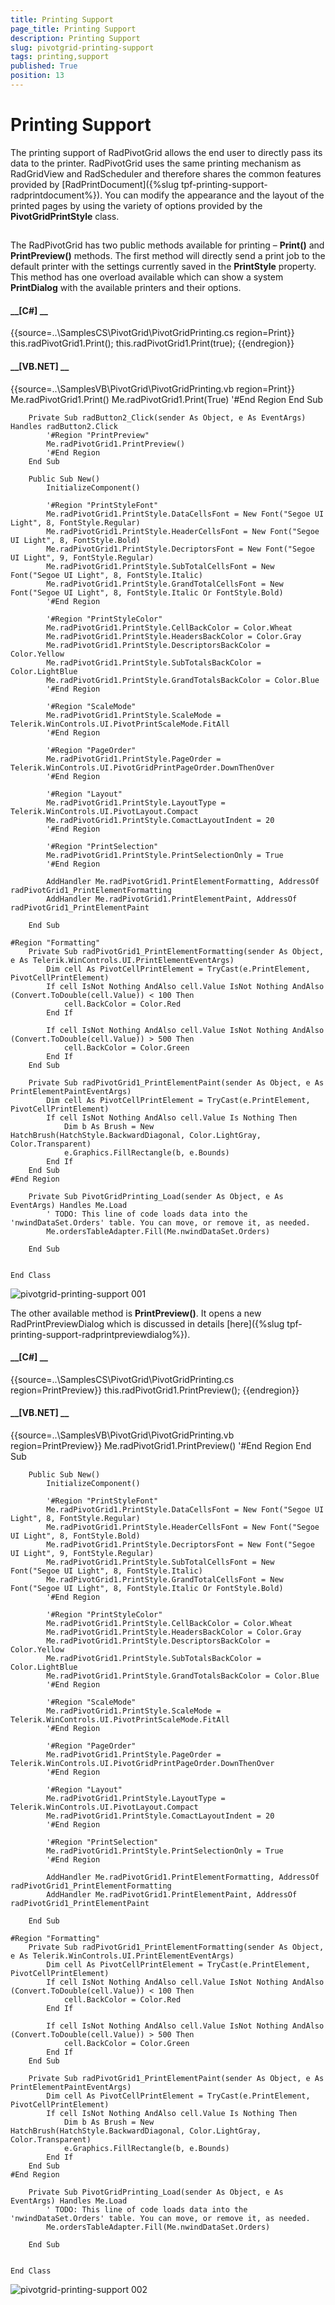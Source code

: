 ```yaml
---
title: Printing Support
page_title: Printing Support
description: Printing Support
slug: pivotgrid-printing-support
tags: printing,support
published: True
position: 13
---
```


# Printing Support



The printing support of RadPivotGrid allows the end user to directly pass its data to the printer. RadPivotGrid uses
        the same printing mechanism as RadGridView and RadScheduler and therefore shares the common features provided by
        [RadPrintDocument]({%slug tpf-printing-support-radprintdocument%}).
        You can modify the appearance and the layout of the printed pages by using the variety of options provided by the
        __PivotGridPrintStyle__ class.
      

## 

The RadPivotGrid has two public methods available for printing – __Print()__ and
          __PrintPreview()__ methods. The first method will directly send a print job to the
          default printer with the settings currently saved in the __PrintStyle__ property. This method
          has one overload available which can show a system __PrintDialog__ with the available printers
          and their options.
        

#### __[C#] __

{{source=..\SamplesCS\PivotGrid\PivotGridPrinting.cs region=Print}}
	            this.radPivotGrid1.Print();
	            this.radPivotGrid1.Print(true);
	{{endregion}}



#### __[VB.NET] __

{{source=..\SamplesVB\PivotGrid\PivotGridPrinting.vb region=Print}}
	        Me.radPivotGrid1.Print()
	        Me.radPivotGrid1.Print(True)
	        '#End Region
	    End Sub
	
	    Private Sub radButton2_Click(sender As Object, e As EventArgs) Handles radButton2.Click
	        '#Region "PrintPreview"
	        Me.radPivotGrid1.PrintPreview()
	        '#End Region
	    End Sub
	
	    Public Sub New()
	        InitializeComponent()
	
	        '#Region "PrintStyleFont"
	        Me.radPivotGrid1.PrintStyle.DataCellsFont = New Font("Segoe UI Light", 8, FontStyle.Regular)
	        Me.radPivotGrid1.PrintStyle.HeaderCellsFont = New Font("Segoe UI Light", 8, FontStyle.Bold)
	        Me.radPivotGrid1.PrintStyle.DecriptorsFont = New Font("Segoe UI Light", 9, FontStyle.Regular)
	        Me.radPivotGrid1.PrintStyle.SubTotalCellsFont = New Font("Segoe UI Light", 8, FontStyle.Italic)
	        Me.radPivotGrid1.PrintStyle.GrandTotalCellsFont = New Font("Segoe UI Light", 8, FontStyle.Italic Or FontStyle.Bold)
	        '#End Region
	
	        '#Region "PrintStyleColor"
	        Me.radPivotGrid1.PrintStyle.CellBackColor = Color.Wheat
	        Me.radPivotGrid1.PrintStyle.HeadersBackColor = Color.Gray
	        Me.radPivotGrid1.PrintStyle.DescriptorsBackColor = Color.Yellow
	        Me.radPivotGrid1.PrintStyle.SubTotalsBackColor = Color.LightBlue
	        Me.radPivotGrid1.PrintStyle.GrandTotalsBackColor = Color.Blue
	        '#End Region
	
	        '#Region "ScaleMode"
	        Me.radPivotGrid1.PrintStyle.ScaleMode = Telerik.WinControls.UI.PivotPrintScaleMode.FitAll
	        '#End Region
	
	        '#Region "PageOrder"
	        Me.radPivotGrid1.PrintStyle.PageOrder = Telerik.WinControls.UI.PivotGridPrintPageOrder.DownThenOver
	        '#End Region
	
	        '#Region "Layout"
	        Me.radPivotGrid1.PrintStyle.LayoutType = Telerik.WinControls.UI.PivotLayout.Compact
	        Me.radPivotGrid1.PrintStyle.ComactLayoutIndent = 20
	        '#End Region
	
	        '#Region "PrintSelection"
	        Me.radPivotGrid1.PrintStyle.PrintSelectionOnly = True
	        '#End Region
	
	        AddHandler Me.radPivotGrid1.PrintElementFormatting, AddressOf radPivotGrid1_PrintElementFormatting
	        AddHandler Me.radPivotGrid1.PrintElementPaint, AddressOf radPivotGrid1_PrintElementPaint
	
	    End Sub
	
	#Region "Formatting"
	    Private Sub radPivotGrid1_PrintElementFormatting(sender As Object, e As Telerik.WinControls.UI.PrintElementEventArgs)
	        Dim cell As PivotCellPrintElement = TryCast(e.PrintElement, PivotCellPrintElement)
	        If cell IsNot Nothing AndAlso cell.Value IsNot Nothing AndAlso (Convert.ToDouble(cell.Value)) < 100 Then
	            cell.BackColor = Color.Red
	        End If
	
	        If cell IsNot Nothing AndAlso cell.Value IsNot Nothing AndAlso (Convert.ToDouble(cell.Value)) > 500 Then
	            cell.BackColor = Color.Green
	        End If
	    End Sub
	
	    Private Sub radPivotGrid1_PrintElementPaint(sender As Object, e As PrintElementPaintEventArgs)
	        Dim cell As PivotCellPrintElement = TryCast(e.PrintElement, PivotCellPrintElement)
	        If cell IsNot Nothing AndAlso cell.Value Is Nothing Then
	            Dim b As Brush = New HatchBrush(HatchStyle.BackwardDiagonal, Color.LightGray, Color.Transparent)
	            e.Graphics.FillRectangle(b, e.Bounds)
	        End If
	    End Sub
	#End Region
	
	    Private Sub PivotGridPrinting_Load(sender As Object, e As EventArgs) Handles Me.Load
	        ' TODO: This line of code loads data into the 'nwindDataSet.Orders' table. You can move, or remove it, as needed.
	        Me.ordersTableAdapter.Fill(Me.nwindDataSet.Orders)
	
	    End Sub
	
	
	End Class

![pivotgrid-printing-support 001](images/pivotgrid-printing-support001.png)

The other available method is __PrintPreview()__. It opens a new RadPrintPreviewDialog
          which is discussed in details [here]({%slug tpf-printing-support-radprintpreviewdialog%}).
        

#### __[C#] __

{{source=..\SamplesCS\PivotGrid\PivotGridPrinting.cs region=PrintPreview}}
	            this.radPivotGrid1.PrintPreview();
	{{endregion}}



#### __[VB.NET] __

{{source=..\SamplesVB\PivotGrid\PivotGridPrinting.vb region=PrintPreview}}
	        Me.radPivotGrid1.PrintPreview()
	        '#End Region
	    End Sub
	
	    Public Sub New()
	        InitializeComponent()
	
	        '#Region "PrintStyleFont"
	        Me.radPivotGrid1.PrintStyle.DataCellsFont = New Font("Segoe UI Light", 8, FontStyle.Regular)
	        Me.radPivotGrid1.PrintStyle.HeaderCellsFont = New Font("Segoe UI Light", 8, FontStyle.Bold)
	        Me.radPivotGrid1.PrintStyle.DecriptorsFont = New Font("Segoe UI Light", 9, FontStyle.Regular)
	        Me.radPivotGrid1.PrintStyle.SubTotalCellsFont = New Font("Segoe UI Light", 8, FontStyle.Italic)
	        Me.radPivotGrid1.PrintStyle.GrandTotalCellsFont = New Font("Segoe UI Light", 8, FontStyle.Italic Or FontStyle.Bold)
	        '#End Region
	
	        '#Region "PrintStyleColor"
	        Me.radPivotGrid1.PrintStyle.CellBackColor = Color.Wheat
	        Me.radPivotGrid1.PrintStyle.HeadersBackColor = Color.Gray
	        Me.radPivotGrid1.PrintStyle.DescriptorsBackColor = Color.Yellow
	        Me.radPivotGrid1.PrintStyle.SubTotalsBackColor = Color.LightBlue
	        Me.radPivotGrid1.PrintStyle.GrandTotalsBackColor = Color.Blue
	        '#End Region
	
	        '#Region "ScaleMode"
	        Me.radPivotGrid1.PrintStyle.ScaleMode = Telerik.WinControls.UI.PivotPrintScaleMode.FitAll
	        '#End Region
	
	        '#Region "PageOrder"
	        Me.radPivotGrid1.PrintStyle.PageOrder = Telerik.WinControls.UI.PivotGridPrintPageOrder.DownThenOver
	        '#End Region
	
	        '#Region "Layout"
	        Me.radPivotGrid1.PrintStyle.LayoutType = Telerik.WinControls.UI.PivotLayout.Compact
	        Me.radPivotGrid1.PrintStyle.ComactLayoutIndent = 20
	        '#End Region
	
	        '#Region "PrintSelection"
	        Me.radPivotGrid1.PrintStyle.PrintSelectionOnly = True
	        '#End Region
	
	        AddHandler Me.radPivotGrid1.PrintElementFormatting, AddressOf radPivotGrid1_PrintElementFormatting
	        AddHandler Me.radPivotGrid1.PrintElementPaint, AddressOf radPivotGrid1_PrintElementPaint
	
	    End Sub
	
	#Region "Formatting"
	    Private Sub radPivotGrid1_PrintElementFormatting(sender As Object, e As Telerik.WinControls.UI.PrintElementEventArgs)
	        Dim cell As PivotCellPrintElement = TryCast(e.PrintElement, PivotCellPrintElement)
	        If cell IsNot Nothing AndAlso cell.Value IsNot Nothing AndAlso (Convert.ToDouble(cell.Value)) < 100 Then
	            cell.BackColor = Color.Red
	        End If
	
	        If cell IsNot Nothing AndAlso cell.Value IsNot Nothing AndAlso (Convert.ToDouble(cell.Value)) > 500 Then
	            cell.BackColor = Color.Green
	        End If
	    End Sub
	
	    Private Sub radPivotGrid1_PrintElementPaint(sender As Object, e As PrintElementPaintEventArgs)
	        Dim cell As PivotCellPrintElement = TryCast(e.PrintElement, PivotCellPrintElement)
	        If cell IsNot Nothing AndAlso cell.Value Is Nothing Then
	            Dim b As Brush = New HatchBrush(HatchStyle.BackwardDiagonal, Color.LightGray, Color.Transparent)
	            e.Graphics.FillRectangle(b, e.Bounds)
	        End If
	    End Sub
	#End Region
	
	    Private Sub PivotGridPrinting_Load(sender As Object, e As EventArgs) Handles Me.Load
	        ' TODO: This line of code loads data into the 'nwindDataSet.Orders' table. You can move, or remove it, as needed.
	        Me.ordersTableAdapter.Fill(Me.nwindDataSet.Orders)
	
	    End Sub
	
	
	End Class

![pivotgrid-printing-support 002](images/pivotgrid-printing-support002.png)
